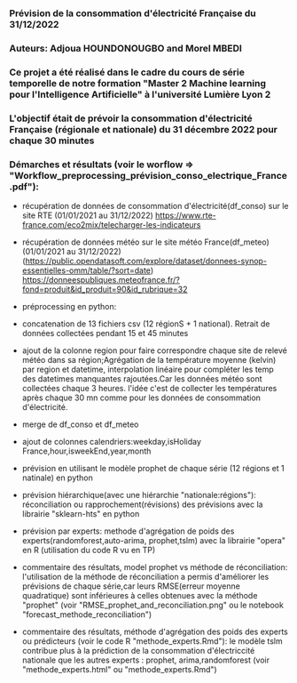 ### Prévision de la consommation d'électricité Française du 31/12/2022

### Auteurs: Adjoua HOUNDONOUGBO and Morel MBEDI

### Ce projet  a été réalisé dans le cadre du cours de série temporelle  de notre formation "Master 2  Machine learning pour l'Intelligence Artificielle" à l'université Lumière Lyon 2


### L'objectif était de prévoir la consommation d'électricité Française (régionale et nationale) du 31 décembre 2022 pour chaque 30 minutes

### Démarches et résultats  (voir le worflow => "Workflow_preprocessing_prévision_conso_electrique_France.pdf"):

- récupération de données  de consommation d'électricité(df_conso) sur le site RTE (01/01/2021 au 31/12/2022)
https://www.rte-france.com/eco2mix/telecharger-les-indicateurs
- récupération de données météo sur le site météo France(df_meteo) (01/01/2021 au 31/12/2022)
(https://public.opendatasoft.com/explore/dataset/donnees-synop-essentielles-omm/table/?sort=date) <br>
https://donneespubliques.meteofrance.fr/?fond=produit&id_produit=90&id_rubrique=32

- préprocessing en python:
- concatenation de 13 fichiers csv (12 régionS + 1 national). Retrait de données collectées pendant  15 et 45 minutes 
- ajout de la colonne region pour faire correspondre  chaque site de relevé météo dans sa région;Agrégation de la température  moyenne (kelvin) par  region et datetime, interpolation linéaire pour compléter les temp des  datetimes manquantes rajoutées.Car les données météo sont collectées chaque 3 heures. l'idée c'est de collecter  les températures après chaque 30 mn comme pour les données de consommation d'électricité.
- merge  de df_conso et df_meteo
- ajout de colonnes calendriers:weekday,isHoliday France,hour,isweekEnd,year,month
- prévision en utilisant le modèle prophet de chaque série (12 régions et 1 natinale) en python
- prévision hiérarchique(avec une hiérarchie "nationale:régions"): réconciliation ou rapprochement(révisions) des prévisions avec la librairie "sklearn-hts" en python
- prévision par experts: methode d'agrégation de poids des experts(randomforest,auto-arima, prophet,tslm) avec la librairie "opera" en R (utilisation du code R vu en TP)

- commentaire des résultats, model prophet vs méthode de réconciliation:
l'utilisation de la méthode de réconciliation a permis d'améliorer les prévisions de chaque série,car leurs RMSE(erreur moyenne quadratique) sont inférieures à celles obtenues avec la méthode "prophet" (voir  "RMSE_prophet_and_reconciliation.png" ou le notebook "forecast_methode_reconciliation")

- commentaire des résultats, méthode d'agrégation des poids des experts ou prédicteurs (voir le code R "methode_experts.Rmd"):
le modèle tslm contribue plus à la prédiction de la consommation d'électriccité nationale  que les autres experts : prophet, arima,randomforest (voir "methode_experts.html" ou "methode_experts.Rmd")
